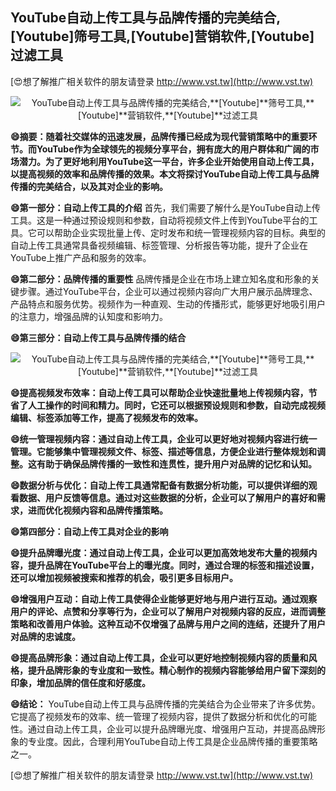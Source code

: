 ## **YouTube自动上传工具与品牌传播的完美结合,**[Youtube]**筛号工具,**[Youtube]**营销软件,**[Youtube]**过滤工具**

[😍想了解推广相关软件的朋友请登录 http://www.vst.tw](http://www.vst.tw)

 <center><img src="https://vst.tw/MP4/tuiguang/png/6.png" alt="YouTube自动上传工具与品牌传播的完美结合,**[Youtube]**筛号工具,**[Youtube]**营销软件,**[Youtube]**过滤工具"></center>

**😄摘要：随着社交媒体的迅速发展，品牌传播已经成为现代营销策略中的重要环节。而YouTube作为全球领先的视频分享平台，拥有庞大的用户群体和广阔的市场潜力。为了更好地利用YouTube这一平台，许多企业开始使用自动上传工具，以提高视频的效率和品牌传播的效果。本文将探讨YouTube自动上传工具与品牌传播的完美结合，以及其对企业的影响。**

**😄第一部分：自动上传工具的介绍**
首先，我们需要了解什么是YouTube自动上传工具。这是一种通过预设规则和参数，自动将视频文件上传到YouTube平台的工具。它可以帮助企业实现批量上传、定时发布和统一管理视频内容的目标。典型的自动上传工具通常具备视频编辑、标签管理、分析报告等功能，提升了企业在YouTube上推广产品和服务的效率。

**😄第二部分：品牌传播的重要性**
品牌传播是企业在市场上建立知名度和形象的关键步骤。通过YouTube平台，企业可以通过视频内容向广大用户展示品牌理念、产品特点和服务优势。视频作为一种直观、生动的传播形式，能够更好地吸引用户的注意力，增强品牌的认知度和影响力。

**😄第三部分：自动上传工具与品牌传播的结合**

 <center><img src="https://vst.tw/MP4/tuiguang/png/7.png" alt="YouTube自动上传工具与品牌传播的完美结合,**[Youtube]**筛号工具,**[Youtube]**营销软件,**[Youtube]**过滤工具"></center>

**😄提高视频发布效率：自动上传工具可以帮助企业快速批量地上传视频内容，节省了人工操作的时间和精力。同时，它还可以根据预设规则和参数，自动完成视频编辑、标签添加等工作，提高了视频发布的效率。**

**😄统一管理视频内容：通过自动上传工具，企业可以更好地对视频内容进行统一管理。它能够集中管理视频文件、标签、描述等信息，方便企业进行整体规划和调整。这有助于确保品牌传播的一致性和连贯性，提升用户对品牌的记忆和认知。**

**😄数据分析与优化：自动上传工具通常配备有数据分析功能，可以提供详细的观看数据、用户反馈等信息。通过对这些数据的分析，企业可以了解用户的喜好和需求，进而优化视频内容和品牌传播策略。**

**😄第四部分：自动上传工具对企业的影响**

**😄提升品牌曝光度：通过自动上传工具，企业可以更加高效地发布大量的视频内容，提升品牌在YouTube平台上的曝光度。同时，通过合理的标签和描述设置，还可以增加视频被搜索和推荐的机会，吸引更多目标用户。**

**😄增强用户互动：自动上传工具使得企业能够更好地与用户进行互动。通过观察用户的评论、点赞和分享等行为，企业可以了解用户对视频内容的反应，进而调整策略和改善用户体验。这种互动不仅增强了品牌与用户之间的连结，还提升了用户对品牌的忠诚度。**

**😄提高品牌形象：通过自动上传工具，企业可以更好地控制视频内容的质量和风格，提升品牌形象的专业度和一致性。精心制作的视频内容能够给用户留下深刻的印象，增加品牌的信任度和好感度。**

**😄结论：**
YouTube自动上传工具与品牌传播的完美结合为企业带来了许多优势。它提高了视频发布的效率、统一管理了视频内容，提供了数据分析和优化的可能性。通过自动上传工具，企业可以提升品牌曝光度、增强用户互动，并提高品牌形象的专业度。因此，合理利用YouTube自动上传工具是企业品牌传播的重要策略之一。

[😍想了解推广相关软件的朋友请登录 http://www.vst.tw](http://www.vst.tw)



